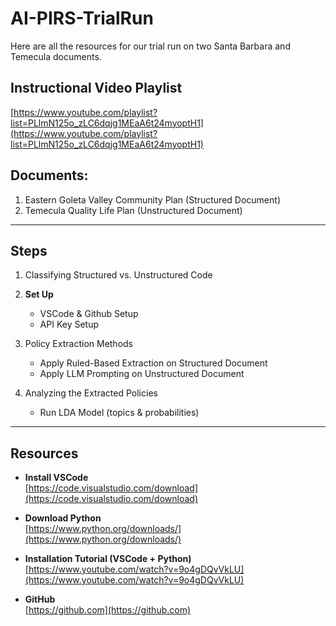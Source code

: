 # AI-PIRS-TrialRun

Here are all the resources for our trial run on two Santa Barbara and Temecula documents. 

## Instructional Video Playlist
[https://www.youtube.com/playlist?list=PLlmN125o_zLC6dqjg1MEaA6t24myoptH1](https://www.youtube.com/playlist?list=PLlmN125o_zLC6dqjg1MEaA6t24myoptH1)

## Documents:
1. Eastern Goleta Valley Community Plan (Structured Document)
2. Temecula Quality Life Plan (Unstructured Document)

---

## Steps

1. Classifying Structured vs. Unstructured Code

2. **Set Up**
    - VSCode & Github Setup
    - API Key Setup

3. Policy Extraction Methods
    - Apply Ruled-Based Extraction on Structured Document
    - Apply LLM Prompting on Unstructured Document

4. Analyzing the Extracted Policies
    - Run LDA Model (topics & probabilities)

---

## Resources

- **Install VSCode**  
  [https://code.visualstudio.com/download](https://code.visualstudio.com/download)

- **Download Python**  
  [https://www.python.org/downloads/](https://www.python.org/downloads/)

- **Installation Tutorial (VSCode + Python)**  
  [https://www.youtube.com/watch?v=9o4gDQvVkLU](https://www.youtube.com/watch?v=9o4gDQvVkLU)

- **GitHub**  
  [https://github.com](https://github.com)
